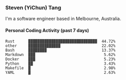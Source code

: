 ### Steven (YiChun) Tang

I'm a software engineer based in Melbourne, Australia.

#### Personal Coding Activity (past 7 days)
```
Rust      ▓▓▓▓▓▓▓▓▓▓▓▓▓▓▓▓▓▓▓▓▓▓▓▓▓▓▓▓▓▓  44.72%
other     ▓▓▓▓▓▓▓▓▓▓▓▓▓▓                  22.02%
Bash      ▓▓▓▓▓▓▓▓                        13.37%
Markdown  ▓▓▓                              5.62%
Docker    ▓▓▓                              5.23%
Python    ▓▓                               3.43%
Makefile  ▓                                2.98%
YAML      ▓                                2.63%
```
